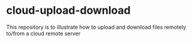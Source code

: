# cloud-upload-download
This repository is to illustrate how to upload and download files remotely to/from a cloud remote server
